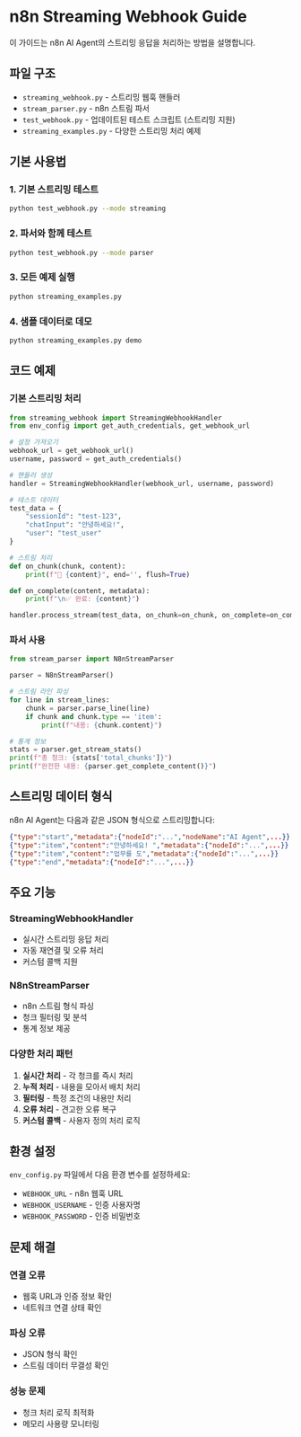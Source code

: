 # n8n Streaming Webhook Guide

이 가이드는 n8n AI Agent의 스트리밍 응답을 처리하는 방법을 설명합니다.

## 파일 구조

- `streaming_webhook.py` - 스트리밍 웹훅 핸들러
- `stream_parser.py` - n8n 스트림 파서
- `test_webhook.py` - 업데이트된 테스트 스크립트 (스트리밍 지원)
- `streaming_examples.py` - 다양한 스트리밍 처리 예제

## 기본 사용법

### 1. 기본 스트리밍 테스트

```bash
python test_webhook.py --mode streaming
```

### 2. 파서와 함께 테스트

```bash
python test_webhook.py --mode parser
```

### 3. 모든 예제 실행

```bash
python streaming_examples.py
```

### 4. 샘플 데이터로 데모

```bash
python streaming_examples.py demo
```

## 코드 예제

### 기본 스트리밍 처리

```python
from streaming_webhook import StreamingWebhookHandler
from env_config import get_auth_credentials, get_webhook_url

# 설정 가져오기
webhook_url = get_webhook_url()
username, password = get_auth_credentials()

# 핸들러 생성
handler = StreamingWebhookHandler(webhook_url, username, password)

# 테스트 데이터
test_data = {
    "sessionId": "test-123",
    "chatInput": "안녕하세요!",
    "user": "test_user"
}

# 스트림 처리
def on_chunk(chunk, content):
    print(f"📝 {content}", end='', flush=True)

def on_complete(content, metadata):
    print(f"\n✅ 완료: {content}")

handler.process_stream(test_data, on_chunk=on_chunk, on_complete=on_complete)
```

### 파서 사용

```python
from stream_parser import N8nStreamParser

parser = N8nStreamParser()

# 스트림 라인 파싱
for line in stream_lines:
    chunk = parser.parse_line(line)
    if chunk and chunk.type == 'item':
        print(f"내용: {chunk.content}")

# 통계 정보
stats = parser.get_stream_stats()
print(f"총 청크: {stats['total_chunks']}")
print(f"완전한 내용: {parser.get_complete_content()}")
```

## 스트리밍 데이터 형식

n8n AI Agent는 다음과 같은 JSON 형식으로 스트리밍합니다:

```json
{"type":"start","metadata":{"nodeId":"...","nodeName":"AI Agent",...}}
{"type":"item","content":"안녕하세요! ","metadata":{"nodeId":"...",...}}
{"type":"item","content":"업무를 도","metadata":{"nodeId":"...",...}}
{"type":"end","metadata":{"nodeId":"...",...}}
```

## 주요 기능

### StreamingWebhookHandler
- 실시간 스트리밍 응답 처리
- 자동 재연결 및 오류 처리
- 커스텀 콜백 지원

### N8nStreamParser
- n8n 스트림 형식 파싱
- 청크 필터링 및 분석
- 통계 정보 제공

### 다양한 처리 패턴
1. **실시간 처리** - 각 청크를 즉시 처리
2. **누적 처리** - 내용을 모아서 배치 처리
3. **필터링** - 특정 조건의 내용만 처리
4. **오류 처리** - 견고한 오류 복구
5. **커스텀 콜백** - 사용자 정의 처리 로직

## 환경 설정

`env_config.py` 파일에서 다음 환경 변수를 설정하세요:

- `WEBHOOK_URL` - n8n 웹훅 URL
- `WEBHOOK_USERNAME` - 인증 사용자명
- `WEBHOOK_PASSWORD` - 인증 비밀번호

## 문제 해결

### 연결 오류
- 웹훅 URL과 인증 정보 확인
- 네트워크 연결 상태 확인

### 파싱 오류
- JSON 형식 확인
- 스트림 데이터 무결성 확인

### 성능 문제
- 청크 처리 로직 최적화
- 메모리 사용량 모니터링
